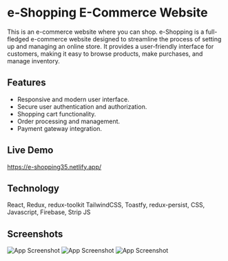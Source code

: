 
# e-Shopping E-Commerce Website

This is an e-commerce website where you can shop. e-Shopping is a full-fledged e-commerce website designed to streamline the process of setting up and managing an online store. It provides a user-friendly interface for customers, making it easy to browse products, make purchases, and manage inventory.


## Features

- Responsive and modern user interface.
- Secure user authentication and authorization.
- Shopping cart functionality.
- Order processing and management.
- Payment gateway integration.


## Live Demo

https://e-shopping35.netlify.app/


## Technology

React, Redux, redux-toolkit TailwindCSS, Toastfy, redux-persist, CSS, Javascript,  Firebase, Strip JS

## Screenshots

![App Screenshot](https://i.postimg.cc/0yQTQHXB/eecomerce.png)
![App Screenshot](https://i.postimg.cc/c4DzVB1M/eecomerce-2.png)
![App Screenshot](https://i.postimg.cc/rwBfkhBW/eecomerce-3.png)







